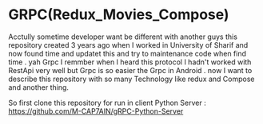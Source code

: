 # GRPC(Redux_Movies_Compose)
Acctully sometime developer want be different with another guys  this repository  created 3 years ago when  I worked in University of Sharif  and now found time and updatet this and try to maintenance code when find time . yah Grpc I remmber when I heard this protocol I hadn't worked with RestApi very well but Grpc is so easier the Grpc in Android .  now I want to describe this repository with so many Technology like redux and Compose and another thing.

So first clone this repository for run in client 
Python Server  : https://github.com/M-CAP7AIN/gRPC-Python-Server




 
